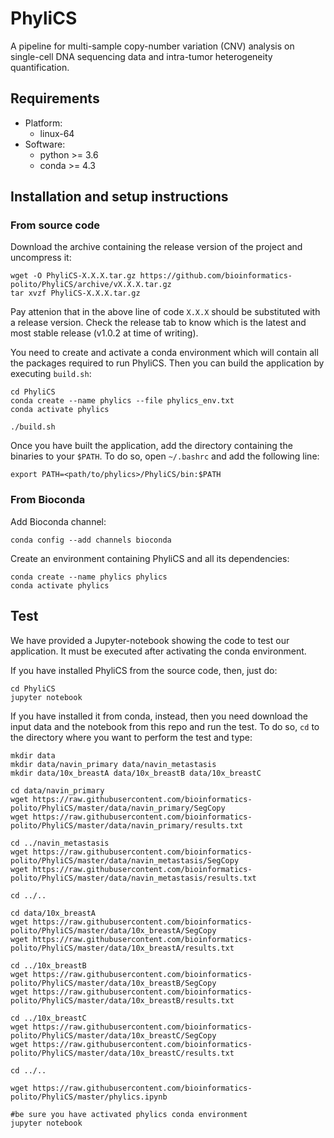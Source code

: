 # PhyliCS
A pipeline for multi-sample copy-number variation (CNV) analysis on single-cell DNA sequencing data and intra-tumor heterogeneity quantification. 

## Requirements

- Platform: 
    - linux-64
- Software:
    - python >= 3.6
    - conda >= 4.3

## Installation and setup instructions

### From source code
Download the archive containing the release version of the project and uncompress it:

```
wget -O PhyliCS-X.X.X.tar.gz https://github.com/bioinformatics-polito/PhyliCS/archive/vX.X.X.tar.gz
tar xvzf PhyliCS-X.X.X.tar.gz
```
Pay attenion that in the above line of code `X.X.X` should be substituted with a release version. Check the release tab to know which is the latest and most stable release (v1.0.2 at time of writing). 

You need to create and activate a conda environment which will contain all the packages required to run PhyliCS. Then you can build the application by executing `build.sh`:
```
cd PhyliCS
conda create --name phylics --file phylics_env.txt
conda activate phylics

./build.sh
```
Once you have built the application, add the directory containing the binaries to your `$PATH`. To do so, open `~/.bashrc` and add the following line:

```export PATH=<path/to/phylics>/PhyliCS/bin:$PATH```

### From Bioconda

Add Bioconda channel:

```conda config --add channels bioconda```

Create an environment containing PhyliCS and all its dependencies:

```
conda create --name phylics phylics
conda activate phylics
```

## Test
We have provided a Jupyter-notebook showing the code to test our application. It must be executed after activating the conda environment. 

If you have installed PhyliCS from the source code, then, just do:

```
cd PhyliCS
jupyter notebook
```

If you have installed it from conda, instead, then you need download the input data and the notebook from this repo and run the test. To do so, `cd` to the directory where you want to perform the test and type:

```
mkdir data
mkdir data/navin_primary data/navin_metastasis
mkdir data/10x_breastA data/10x_breastB data/10x_breastC

cd data/navin_primary 
wget https://raw.githubusercontent.com/bioinformatics-polito/PhyliCS/master/data/navin_primary/SegCopy
wget https://raw.githubusercontent.com/bioinformatics-polito/PhyliCS/master/data/navin_primary/results.txt

cd ../navin_metastasis
wget https://raw.githubusercontent.com/bioinformatics-polito/PhyliCS/master/data/navin_metastasis/SegCopy
wget https://raw.githubusercontent.com/bioinformatics-polito/PhyliCS/master/data/navin_metastasis/results.txt

cd ../..
    
cd data/10x_breastA
wget https://raw.githubusercontent.com/bioinformatics-polito/PhyliCS/master/data/10x_breastA/SegCopy
wget https://raw.githubusercontent.com/bioinformatics-polito/PhyliCS/master/data/10x_breastA/results.txt
    
cd ../10x_breastB
wget https://raw.githubusercontent.com/bioinformatics-polito/PhyliCS/master/data/10x_breastB/SegCopy
wget https://raw.githubusercontent.com/bioinformatics-polito/PhyliCS/master/data/10x_breastB/results.txt
    
cd ../10x_breastC
wget https://raw.githubusercontent.com/bioinformatics-polito/PhyliCS/master/data/10x_breastC/SegCopy
wget https://raw.githubusercontent.com/bioinformatics-polito/PhyliCS/master/data/10x_breastC/results.txt

cd ../..
    
wget https://raw.githubusercontent.com/bioinformatics-polito/PhyliCS/master/phylics.ipynb

#be sure you have activated phylics conda environment
jupyter notebook
```
